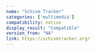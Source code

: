 ```yaml
---
name: "Schism Tracker"
categories: ['multimedia']
compatibility: native
display_result: "Compatible"
version_from: "NA"
link: https://schismtracker.org/
---
```

